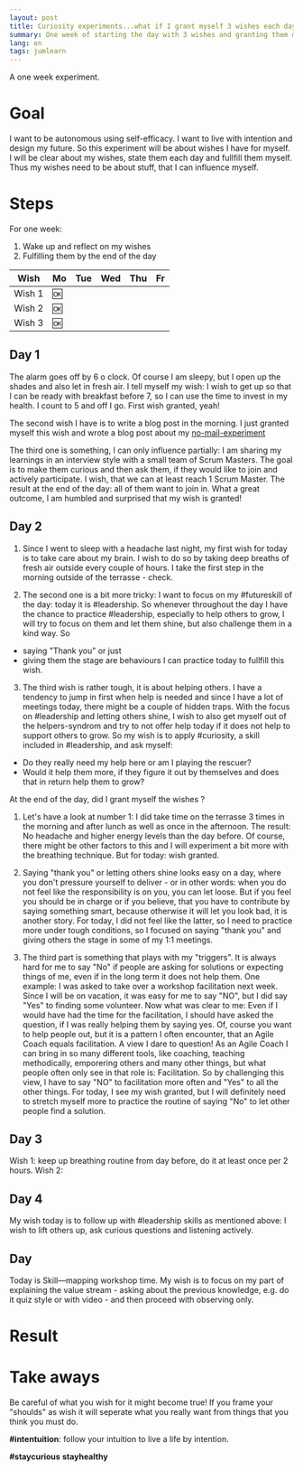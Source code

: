 ```yaml
---
layout: post
title: Curiosity experiments...what if I grant myself 3 wishes each day for one week?
summary: One week of starting the day with 3 wishes and granting them myself.
lang: en
tags: jumlearn
---
```


<div class="message">
A one week experiment.
</div>

# Goal
I want to be autonomous using self-efficacy.
I want to live with intention and design my future.
So this experiment will be about wishes I have for myself.
I will be clear about my wishes, state them each day and fullfill them myself.
Thus my wishes need to be about stuff, that I can influence myself. 


# Steps
For one week:
1. Wake up and reflect on my wishes
2. Fulfilling them by the end of the day

Wish | Mo | Tue | Wed | Thu |Fr|
--------|-------- | -------- | -------- | -------- |-------- |
 Wish 1 | :ok: |  |  |  ||
 Wish 2 |:ok: |    |   |  |  | 
 Wish 3 |:ok: |    |   |  |  | 

## Day 1

The alarm goes off by 6 o clock.
Of course I am sleepy, but I open up the shades and also let in fresh air.
I tell myself my wish: I wish to get up so that I can be ready with breakfast before 7, so I can use the time to invest in my health. I count to 5 and off I go.
First wish granted, yeah!

The second wish I have is to write a blog post in the morning. 
I just granted myself this wish and wrote a blog post about my [no-mail-experiment](2023-02-05-no-mail-experiment.md)

The third one is something, I can only influence partially: 
I am sharing my learnings in an interview style with a small team of Scrum Masters. The goal is to make them curious and then ask them, if they would like to join and actively participate.
I wish, that we can at least reach 1 Scrum Master.
The result at the end of the day: all of them want to join in. What a great outcome, I am humbled and surprised that my wish is granted!


## Day 2

1. Since I went to sleep with a headache last night, my first wish for today is to take care about my brain. I wish to do so by taking deep breaths of fresh air outside every couple of hours. I take the first step in the morning outside of the terrasse - check.

2. The second one is a bit more tricky: I want to focus on my #futureskill of the day: today it is #leadership.
So whenever throughout the day I have the chance to practice #leadership, especially to help others to grow, I will try to focus on them and let them shine, but also challenge them in a kind way.
So 
- saying "Thank you" or just 
- giving them the stage 
are behaviours I can practice today to fullfill this wish.

3. The third wish is rather tough, it is about helping others. I have a tendency to jump in first when help is needed and since I have a lot of meetings today, there might be a couple of hidden traps. With the focus on #leadership and letting others shine, I wish to also get myself out of the helpers-syndrom and try to not offer help today if it does not help to support others to grow.
So my wish is to apply #curiosity, a skill included in #leadership, and ask myself: 
- Do they really need my help here or am I playing the rescuer? 
- Would it help them more, if they figure it out by themselves and does that in return help them to grow? 

At the end of the day, did I grant myself the wishes ?
1. Let's have a look at number 1: I did take time on the terrasse 3 times in the morning and after lunch as well as once in the afternoon.
The result: No headache and higher energy levels than the day before. Of course, there might be other factors to this and I will experiment a bit more with the breathing technique. But for today: wish granted.

2. Saying "thank you" or letting others shine looks easy on a day, where you don't pressure yourself to deliver - or in other words: when you do not feel like the responsibility is on you, you can let loose. But if you feel you should be in charge or if you believe, that you have to contribute by saying something smart, because otherwise it will let you look bad, it is another story.
For today, I did not feel like the latter, so I need to practice more under tough conditions, so I focused on saying "thank you" and giving others the stage in some of my 1:1 meetings.

3. The third part is something that plays with my "triggers". 
It is always hard for me to say "No" if people are asking for solutions or expecting things of me, even if in the long term it does not help them. One example: I was asked to take over a workshop facilitation next week. Since I will be on vacation, it was easy for me to say "NO", but I did say "Yes" to finding some volunteer.
Now what was clear to me: Even if I would have had the time for the facilitation, I should have asked the question, if I was really helping them by saying yes. Of, course you want to help people out, but it is a pattern I often encounter, that an Agile Coach equals facilitation. A view I dare to question! As an Agile Coach I can bring in so many different tools, like coaching, teaching methodically, emporering others and many other things, but what people often only see in that role is: Facilitation. So by challenging this view, I have to say "NO" to facilitation more often and "Yes" to all the other things.
For today, I see my wish granted, but I will definitely need to stretch myself more to practice the routine of saying "No" to let other people find a solution.


## Day 3
Wish 1: keep up breathing routine from day before, do it at least once per 2 hours.
Wish 2: 

## Day 4
My wish today is to follow up with #leadership skills as mentioned above: I wish to lift others up, ask curious questions and listening actively.

## Day 
Today is Skill—mapping workshop time. My wish is to focus on my part of explaining the value stream - asking about the previous knowledge, e.g. do it quiz style or with video - and then proceed with observing only.


# Result


# Take aways
Be careful of what you wish for it might become true! 
If you frame your "shoulds" as wish it will seperate what you really want from things that you think you must do.

**#intentuition**: follow your intuition to live a life by intention.

**#staycurious** **stayhealthy**
